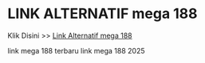 # LINK ALTERNATIF mega 188

Klik Disini >> <a href="https://linksto.pages.dev/">Link Alternatif mega 188 </a>

link mega 188 terbaru
link mega 188 2025